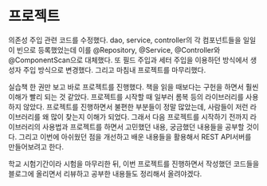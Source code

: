 # 프로젝트

의존성 주입 관련 코드를 수정했다. dao, service, controller의
각 컴포넌트들을 일일이 빈으로 등록했었는데 이를 @Repository,
@Service, @Controller와 @ComponentScan으로 대체했다.
또 필드 주입과 세터 주입을 이용하던 방식에서 생성자 주입 방식으로 변경했다.
그리고 마침내 프로젝트를 마무리했다.

실습책 한 권만 보고 바로 프로젝트를 진행했다. 책을 읽을 때보다는
구헌을 하면서 훨씬 이해가 빨리 되는 것 같았다. 프로젝트를 시작할 때
일부러 롬복 등의 라이브러리를 사용하지 않았다. 프로젝트를 진행하면서 불편한
부분들이 정말 많았는데, 사람들이 저런 라이브러리를 왜 많이 찾는지 이해가
되었다. 그래서 다음 프로젝트를 시작하기 전까지 라이브러리의 사용법과
프로젝트를 하면서 고민했던 내용, 궁금했던 내용들을 공부할 것이다.
그리고 이번에 아쉬웠던 점을 개선하고 배운 내용들을 활용해서
REST API서버를 만들어보려고 한다.

학교 시험기간이라 시험을 마무리한 뒤, 이번 프로젝트를 진행하면서 작성했던 코드들을 
블로그에 올리면서 리뷰하고 공부한 내용들도 정리해서 올려야겠다.

